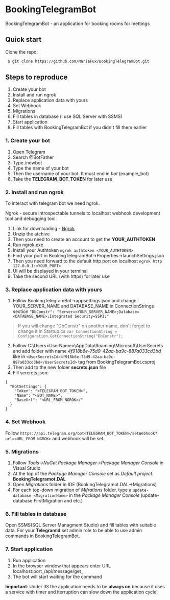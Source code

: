 # BookingTelegramBot

BookingTelegramBot - an application for booking rooms for mettings

## Quick start

Clone the repo:

```bash
 $ git clone https://github.com/MariaFux/BookingTelegramBot.git
```

## Steps to reproduce

1.  Create your bot
2.  Install and run ngrok
3.  Replace application data with yours
4.  Set Webhook
5.  Migrations
6.  Fill tables in database (i use SQL Server with SSMS)
7.  Start application
8.  Fill tables with BookingTelegramBot if you didn't fill them earlier

### 1.  Create your bot

1.  Open Telegram
2.  Search @BotFather
3.  Type /newbot
4.  Type the name of your bot
5.  Then the username of your bot. It must end in _bot_ (example_bot)
6.  Take the **TELEGRAM_BOT_TOKEN** for later use

### 2.  Install and run ngrok

To interact with telegram bot we need ngrok.

Ngrok - secure introspectable tunnels to localhost webhook development tool and debugging tool.

1.  Link for downloading - [Ngrok](https://ngrok.com/download)
2.  Unzip the atchive
3.  Then you need to create an account to get the **YOUR_AUTHTOKEN**
4.  Run ngrok.exe
5.  Install your Authtoken
`ngrok authtoken <YOUR_AUTHTOKEN>`
6.  Find your port in BookingTelegramBot->Properties->launchSettings.json
7.  Then you need forward to the default http port on localhost
`ngrok http 127.0.0.1:<YOUR_PORT>`
8.  UI will be displayed in your terminal
9.  Take the second URL (with https) for later use

### 3.  Replace application data with yours

1.  Follow BookingTelegramBot->appsettings.json and change YOUR_SERVER_NAME and DATABASE_NAME in ConnectionStrings section 
`"DbConstr": "Server=<YOUR_SERVER_NAME>;Database=<DATABASE_NAME>;Integrated Security=SSPI;"`

>If you will change "DbConstr" on another name, don't forget to change it in Startup.cs 
`var ConnectionString = Configuration.GetConnectionString("DbConstr");`

2.  Follow C:\Users\<UserName>\AppData\Roaming\Microsoft\UserSecrets and add folder with name _4f918b6e-75d9-42aa-ba9c-887a033cd3bd_ like in `<UserSecretsId>4f918b6e-75d9-42aa-ba9c-887a033cd3bd</UserSecretsId>` tag from BookingTelegramBot.csproj
3.  Then add to the new folder **secrets.json** file
4.  Fill sercrets.json:

```
{
  "BotSettings": {
    "Token": "<TELEGRAM_BOT_TOKEN>",
    "Name": "<BOT_NAME>",
    "BaseUrl": "<URL_FROM_NGROK>/"
  }
}
```

### 4.  Set Webhook

Follow `https://api.telegram.org/bot<TELEGRAM_BOT_TOKEN>/setWebhook?url=<URL_FROM_NGROK>` and webhook will be set.

### 5.  Migrations

1. Follow _Tools->NuGet Package Manager->Package Manager Console_ in Visual Studio
2. At the top of the _Package Manager Console_ set as _Default project_: **BookingTelegramot.DAL**
3. Open _Migrations_ folder in IDE (BookingTelegramot.DAL->Migrations)
4. For each top-down migration of _Mifrations_ folder, type a `update-database <MigrationName>` in the _Package Manager Console_ (update-database FirstMigration and etc.)

### 6.  Fill tables in database

Open SSMS(SQL Server Managment Studio) and fill tables with suitable data. For your **TelegramId** set admin role to be able to use admin commands in BookingTelegramBot.

### 7.  Start application

1. Run application
2. In the browser window that appears enter URL localhost:port_/api/message/get_
3. The bot will start waiting for the command

**Important**: Under IIS the application needs to be **always on** because it uses a service with timer and iterruption can slow down the application cycle!